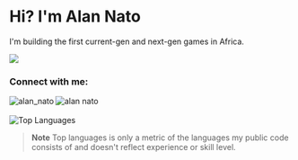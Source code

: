 <h1 align="left">Hi? I'm Alan Nato</h1>
<p align="left">I'm building the first current-gen and next-gen games in Africa.</p>

![](https://komarev.com/ghpvc/?username=iamnotnato&style=for-the-badge)

<h3 align="left">Connect with me:</h3>
<p align="left">
<a href="https://twitter.com/alan_nato" target="blank"><img align="left" src="https://img.shields.io/badge/LinkedIn-0077B5?style=for-the-badge&logo=linkedin&logoColor=white" alt="alan_nato"/></a>
<a href="https://www.linkedin.com/in/alan-nato/" target="blank"><img align="left" src="https://img.shields.io/badge/Twitter-1DA1F2?style=for-the-badge&logo=twitter&logoColor=white" alt="alan nato"/></a>
 
 <br>
 <br>

 <img alt="Top Languages" src="https://github-readme-stats.vercel.app/api/top-langs?username=iamnotnato&langs_count=4&layout=compact&theme=react&bg_color=1F222E&title_color=68C3D4&icon_color=F8D866&hide=css,javascript,scss&border_color=1F222E"/>
 
> **Note** Top languages is only a metric of the languages my public code consists of and doesn't reflect experience or skill level.



